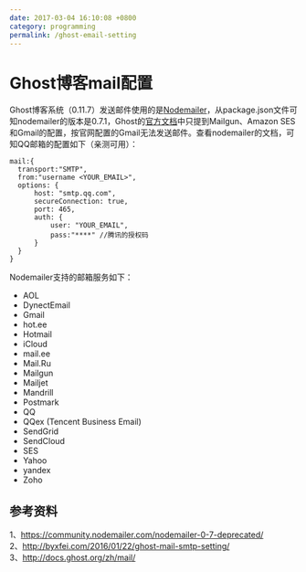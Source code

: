 ```yaml
---
date: 2017-03-04 16:10:08 +0800
category: programming
permalink: /ghost-email-setting
---
```

# Ghost博客mail配置

Ghost博客系统（0.11.7）发送邮件使用的是[Nodemailer](https://github.com/andris9/Nodemailer)，从package.json文件可知nodemailer的版本是0.7.1，Ghost的[官方文档](http://docs.ghost.org/zh/mail/)中只提到Mailgun、Amazon SES和Gmail的配置，按官网配置的Gmail无法发送邮件。查看nodemailer的文档，可知QQ邮箱的配置如下（亲测可用）：

```
mail:{
  transport:"SMTP",
  from:"username <YOUR_EMAIL>",
  options: {
      host: "smtp.qq.com",
      secureConnection: true,
      port: 465,
      auth: {
          user: "YOUR_EMAIL",
          pass:"****" //腾讯的授权码
      }
  }
}
```

Nodemailer支持的邮箱服务如下：  

* AOL  
* DynectEmail  
* Gmail  
* hot.ee  
* Hotmail  
* iCloud  
* mail.ee  
* Mail.Ru  
* Mailgun  
* Mailjet  
* Mandrill  
* Postmark  
* QQ  
* QQex (Tencent Business Email)  
* SendGrid  
* SendCloud  
* SES  
* Yahoo  
* yandex  
* Zoho  

## 参考资料

1、https://community.nodemailer.com/nodemailer-0-7-deprecated/  
2、http://byxfei.com/2016/01/22/ghost-mail-smtp-setting/  
3、http://docs.ghost.org/zh/mail/